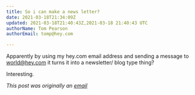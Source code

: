 ```yaml
---
title: So i can make a news letter?
date: 2021-03-18T21:34:09Z
updated: 2021-03-18T21:40:43Z,2021-03-18 21:40:43 UTC
authorName: Tom Pearson
authorEmail: tomp@hey.com

---
```

Apparently by using my hey.com email address and sending a message to [world@hey.com](mailto:world@hey.com) it turns it into a newsletter/ blog type thing?  
  
Interesting.

_This post was originally an [email](https://world.hey.com/tomp)_
